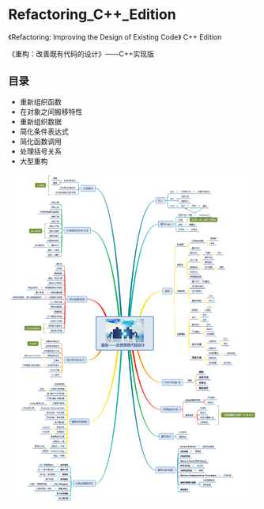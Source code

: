 # Refactoring_C++_Edition
《Refactoring: Improving the Design of Existing Code》  C++ Edition

《重构：改善既有代码的设计》——C++实现版


## 目录
- 重新组织函数
- 在对象之间搬移特性
- 重新组织数据
- 简化条件表达式
- 简化函数调用
- 处理括号关系
- 大型重构

![思维导图](重构——改善既有代码设计.png)

